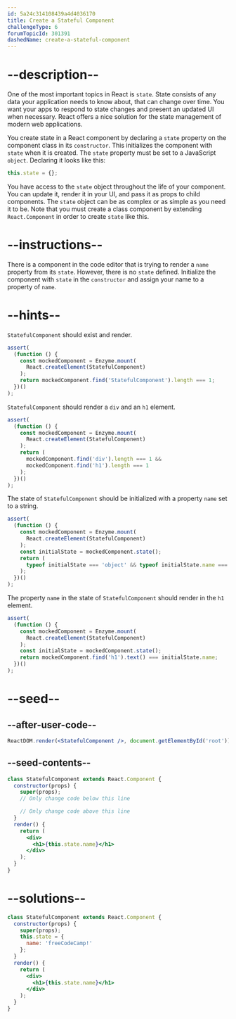 ```yaml
---
id: 5a24c314108439a4d4036170
title: Create a Stateful Component
challengeType: 6
forumTopicId: 301391
dashedName: create-a-stateful-component
---
```


# --description--

One of the most important topics in React is `state`. State consists of any data your application needs to know about, that can change over time. You want your apps to respond to state changes and present an updated UI when necessary. React offers a nice solution for the state management of modern web applications.

You create state in a React component by declaring a `state` property on the component class in its `constructor`. This initializes the component with `state` when it is created. The `state` property must be set to a JavaScript `object`. Declaring it looks like this:

```jsx
this.state = {};
```

You have access to the `state` object throughout the life of your component. You can update it, render it in your UI, and pass it as props to child components. The `state` object can be as complex or as simple as you need it to be. Note that you must create a class component by extending `React.Component` in order to create `state` like this.

# --instructions--

There is a component in the code editor that is trying to render a `name` property from its `state`. However, there is no `state` defined. Initialize the component with `state` in the `constructor` and assign your name to a property of `name`.

# --hints--

`StatefulComponent` should exist and render.

```js
assert(
  (function () {
    const mockedComponent = Enzyme.mount(
      React.createElement(StatefulComponent)
    );
    return mockedComponent.find('StatefulComponent').length === 1;
  })()
);
```

`StatefulComponent` should render a `div` and an `h1` element.

```js
assert(
  (function () {
    const mockedComponent = Enzyme.mount(
      React.createElement(StatefulComponent)
    );
    return (
      mockedComponent.find('div').length === 1 &&
      mockedComponent.find('h1').length === 1
    );
  })()
);
```

The state of `StatefulComponent` should be initialized with a property `name` set to a string.

```js
assert(
  (function () {
    const mockedComponent = Enzyme.mount(
      React.createElement(StatefulComponent)
    );
    const initialState = mockedComponent.state();
    return (
      typeof initialState === 'object' && typeof initialState.name === 'string'
    );
  })()
);
```

The property `name` in the state of `StatefulComponent` should render in the `h1` element.

```js
assert(
  (function () {
    const mockedComponent = Enzyme.mount(
      React.createElement(StatefulComponent)
    );
    const initialState = mockedComponent.state();
    return mockedComponent.find('h1').text() === initialState.name;
  })()
);
```

# --seed--

## --after-user-code--

```jsx
ReactDOM.render(<StatefulComponent />, document.getElementById('root'));
```

## --seed-contents--

```jsx
class StatefulComponent extends React.Component {
  constructor(props) {
    super(props);
    // Only change code below this line

    // Only change code above this line
  }
  render() {
    return (
      <div>
        <h1>{this.state.name}</h1>
      </div>
    );
  }
}
```

# --solutions--

```jsx
class StatefulComponent extends React.Component {
  constructor(props) {
    super(props);
    this.state = {
      name: 'freeCodeCamp!'
    };
  }
  render() {
    return (
      <div>
        <h1>{this.state.name}</h1>
      </div>
    );
  }
}
```
